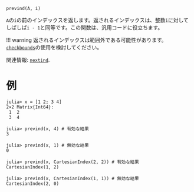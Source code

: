 ```
prevind(A, i)
```

`A`の`i`の前のインデックスを返します。返されるインデックスは、整数`i`に対してしばしば`i - 1`と同等です。この関数は、汎用コードに役立ちます。

!!! warning
    返されるインデックスは範囲外である可能性があります。[`checkbounds`](@ref)の使用を検討してください。


関連情報: [`nextind`](@ref).

# 例

```jldoctest
julia> x = [1 2; 3 4]
2×2 Matrix{Int64}:
 1  2
 3  4

julia> prevind(x, 4) # 有効な結果
3

julia> prevind(x, 1) # 無効な結果
0

julia> prevind(x, CartesianIndex(2, 2)) # 有効な結果
CartesianIndex(1, 2)

julia> prevind(x, CartesianIndex(1, 1)) # 無効な結果
CartesianIndex(2, 0)
```
